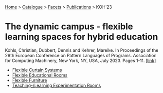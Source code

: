 [Home](../../../../README.md) > [Catalogue](../../../../Patterns_catalogue.md) > [Facets](../facets.md) > [Publications](../../publications.md) > KOH'23
# The dynamic campus - flexible learning spaces for hybrid education

Kohls, Christian, Dubbert, Dennis and Kehrer, Mareike. In Proceedings of the 28th European Conference on Pattern Languages of Programs. Association for Computing Machinery, New York, NY, USA, July 2023. Pages 1-11. [[link]](https://doi.org/10.1145/3628034.3628062)

- [Flexible Curtain Systems](../../../Flexible_Curtain_Systems.md)
- [Flexible Educational Rooms](../../../Flexible_Educational_Rooms.md)
- [Flexible Furniture](../../../Flexible_Furniture.md)
- [Teaching-/Learning Experimentation Rooms](../../../Teaching-Learning_Experimentation_Rooms.md)
